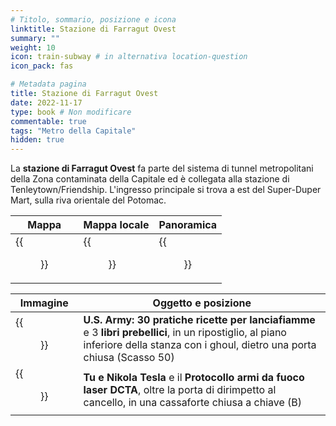 ```yaml
---
# Titolo, sommario, posizione e icona
linktitle: Stazione di Farragut Ovest
summary: ""
weight: 10
icon: train-subway # in alternativa location-question
icon_pack: fas

# Metadata pagina
title: Stazione di Farragut Ovest
date: 2022-11-17
type: book # Non modificare
commentable: true
tags: "Metro della Capitale"
hidden: true
---
```


<div class="fo3">


La **stazione di Farragut Ovest** fa parte del sistema di tunnel metropolitani della Zona contaminata della Capitale ed è collegata alla stazione di Tenleytown/Friendship. L'ingresso principale si trova a est del Super-Duper Mart, sulla riva orientale del Potomac.

| Mappa | Mappa locale | Panoramica |
| ----- | ------------ | ---------- |
| {{<figure src="fo3/Farragut_Tenley_Town_loc.webp">}}  |  {{<figure src="fo3/Metro_Farragut_West_Station.webp">}} |  {{<figure src="fo3/Farragut_West_Station_entrance.webp">}} |

| Immagine | Oggetto e posizione |
| -------- | ------------------- |
|  {{<figure src="fo3/US_Army_Farragut.jpg">}} | **U.S. Army: 30 pratiche ricette per lanciafiamme** e 3 **libri prebellici**, in un ripostiglio, al piano inferiore della stanza con i ghoul, dietro una porta chiusa (Scasso 50)  |
| {{<figure src="fo3/NT_and_You,_DCTA_firearms_protocol_and_MU_gate_key.webp">}}  | **Tu e Nikola Tesla** e il **Protocollo armi da fuoco laser DCTA**, oltre la porta di dirimpetto al cancello, in una cassaforte chiusa a chiave (B)  |

</div>